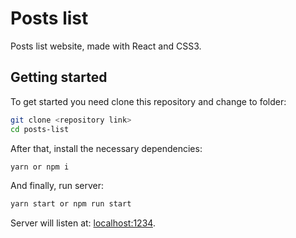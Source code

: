 # Posts list
Posts list website, made with React and CSS3.

## Getting started
To get started you need clone this repository and change to folder:
```bash
git clone <repository link>
cd posts-list
```
After that, install the necessary dependencies:
```bash
yarn or npm i
```
And finally, run server:
```bash
yarn start or npm run start
```

Server will listen at: [localhost:1234](https://localhost:1234).
